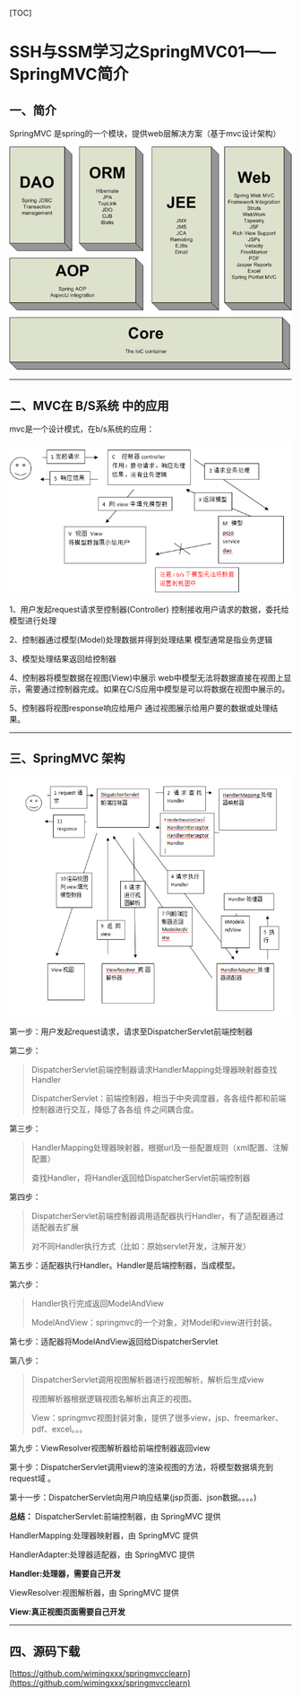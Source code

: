 [TOC]

# SSH与SSM学习之SpringMVC01——SpringMVC简介

## 一、简介

SpringMVC 是spring的一个模块，提供web层解决方案（基于mvc设计架构）

![](../image/01/01.png)

----

## 二、MVC在 B/S系统 中的应用

mvc是一个设计模式，在b/s系统的应用：

![](../image/01/02.png)

1、用户发起request请求至控制器(Controller)
控制接收用户请求的数据，委托给模型进行处理

2、控制器通过模型(Model)处理数据并得到处理结果
模型通常是指业务逻辑

3、模型处理结果返回给控制器

4、控制器将模型数据在视图(View)中展示
web中模型无法将数据直接在视图上显示，需要通过控制器完成。如果在C/S应用中模型是可以将数据在视图中展示的。

5、控制器将视图response响应给用户
通过视图展示给用户要的数据或处理结果。

---

## 三、SpringMVC 架构

![](../image/01/03.png)

第一步：用户发起request请求，请求至DispatcherServlet前端控制器

第二步：
>DispatcherServlet前端控制器请求HandlerMapping处理器映射器查找Handler
>
>DispatcherServlet：前端控制器，相当于中央调度器，各各组件都和前端控制器进行交互，降低了各各组			件之间耦合度。

第三步：
>HandlerMapping处理器映射器，根据url及一些配置规则（xml配置、注解配置）
>
>查找Handler，将Handler返回给DispatcherServlet前端控制器

第四步：
>DispatcherServlet前端控制器调用适配器执行Handler，有了适配器通过适配器去扩展
>
>对不同Handler执行方式（比如：原始servlet开发，注解开发）

第五步：适配器执行Handler。Handler是后端控制器，当成模型。

第六步：
>Handler执行完成返回ModelAndView
>
>ModelAndView：springmvc的一个对象，对Model和view进行封装。

第七步：适配器将ModelAndView返回给DispatcherServlet

第八步：
>DispatcherServlet调用视图解析器进行视图解析，解析后生成view
>
>视图解析器根据逻辑视图名解析出真正的视图。
>
>View：springmvc视图封装对象，提供了很多view，jsp、freemarker、pdf、excel。。。
		
第九步：ViewResolver视图解析器给前端控制器返回view

第十步：DispatcherServlet调用view的渲染视图的方法，将模型数据填充到request域 。

第十一步：DispatcherServlet向用户响应结果(jsp页面、json数据。。。。)



**总结：**
 DispatcherServlet:前端控制器，由 SpringMVC 提供
 
 HandlerMapping:处理器映射器，由 SpringMVC 提供
 
 HandlerAdapter:处理器适配器，由 SpringMVC 提供

**Handler:处理器，需要自己开发**

ViewResolver:视图解析器，由 SpringMVC 提供

**View:真正视图页面需要自己开发**


---

## 四、源码下载



[https://github.com/wimingxxx/springmvcclearn](https://github.com/wimingxxx/springmvcclearn)
